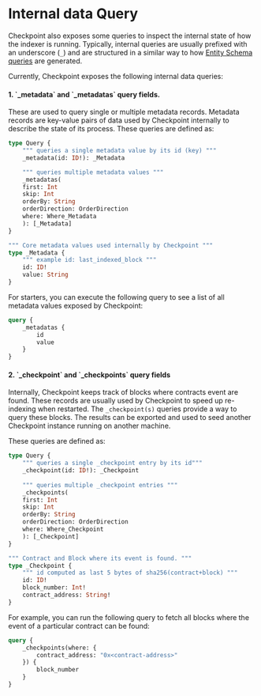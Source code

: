 # Internal data Query

Checkpoint also exposes some queries to inspect the internal state of how the indexer is running. Typically, internal queries are usually prefixed with an underscore (`_`) and are structured in a similar way to how [Entity Schema queries](entity-schema.md#query-generation) are generated.

Currently, Checkpoint exposes the following internal data queries:

#### 1. \`\_metadata\` and \`\_metadatas\` query fields.

These are used to query single or multiple metadata records. Metadata records are key-value pairs of data used by Checkpoint internally to describe the state of its process. These queries are  defined as:

```graphql
type Query {
    """ queries a single metadata value by its id (key) """
    _metadata(id: ID!): _Metadata

    """ queries multiple metadata values """
    _metadatas(
    first: Int
    skip: Int
    orderBy: String
    orderDirection: OrderDirection
    where: Where_Metadata
    ): [_Metadata]
}

""" Core metadata values used internally by Checkpoint """
type _Metadata {
    """ example id: last_indexed_block """
    id: ID!
    value: String
}
```

For starters, you can execute the following query to see a list of all metadata values exposed by Checkpoint:

```graphql
query {
    _metadatas {
        id
        value
    }
}
```

#### 2. \`\_checkpoint\` and \`\_checkpoints\` query fields

Internally, Checkpoint keeps track of blocks where contracts event are found. These records are usually used by Checkpoint to speed up re-indexing when restarted. The `_checkpoint(s)` queries provide a way to query these blocks. The results can be exported and used to seed another Checkpoint instance running on another machine.

These queries are defined as:

```graphql
type Query {
    """ queries a single _checkpoint entry by its id"""
    _checkpoint(id: ID!): _Checkpoint
    
    """ queries multiple _checkpoint entries """
    _checkpoints(
    first: Int
    skip: Int
    orderBy: String
    orderDirection: OrderDirection
    where: Where_Checkpoint
    ): [_Checkpoint]
}

""" Contract and Block where its event is found. """
type _Checkpoint {
    """ id computed as last 5 bytes of sha256(contract+block) """
    id: ID!
    block_number: Int!
    contract_address: String!
}
```

For example, you can run the following query to fetch all blocks where the event of a particular contract can be found:

```graphql
query {
    _checkpoints(where: {
        contract_address: "0x<contract-address>"
    }) {
        block_number
    }
}
```
